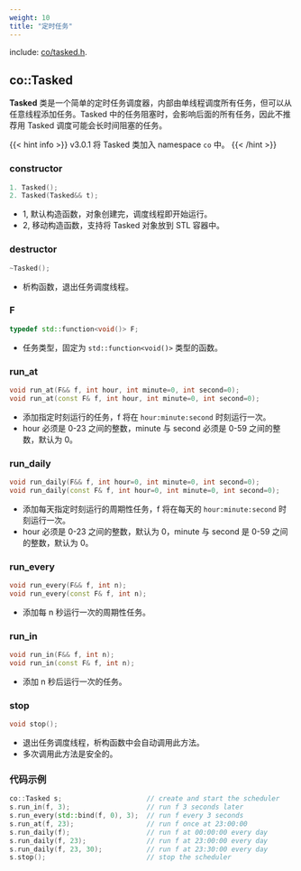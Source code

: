 ```yaml
---
weight: 10
title: "定时任务"
---
```



include: [co/tasked.h](https://github.com/idealvin/coost/blob/master/include/co/tasked.h).


## co::Tasked

**Tasked** 类是一个简单的定时任务调度器，内部由单线程调度所有任务，但可以从任意线程添加任务。Tasked 中的任务阻塞时，会影响后面的所有任务，因此不推荐用 Tasked 调度可能会长时间阻塞的任务。

{{< hint info >}}
v3.0.1 将 Tasked 类加入 namespace `co` 中。
{{< /hint >}}


### constructor

```cpp
1. Tasked();
2. Tasked(Tasked&& t);
```

- 1, 默认构造函数，对象创建完，调度线程即开始运行。
- 2, 移动构造函数，支持将 Tasked 对象放到 STL 容器中。



### destructor

```cpp
~Tasked();
```

- 析构函数，退出任务调度线程。



### F

```cpp
typedef std::function<void()> F;
```

- 任务类型，固定为 `std::function<void()>` 类型的函数。



### run_at

```cpp
void run_at(F&& f, int hour, int minute=0, int second=0);
void run_at(const F& f, int hour, int minute=0, int second=0);
```

- 添加指定时刻运行的任务，f 将在 `hour:minute:second` 时刻运行一次。
- hour 必须是 0-23 之间的整数，minute 与 second 必须是 0-59 之间的整数，默认为 0。



### run_daily

```cpp
void run_daily(F&& f, int hour=0, int minute=0, int second=0);
void run_daily(const F& f, int hour=0, int minute=0, int second=0);
```

- 添加每天指定时刻运行的周期性任务，f 将在每天的 `hour:minute:second` 时刻运行一次。
- hour 必须是 0-23 之间的整数，默认为 0，minute 与 second 是 0-59 之间的整数，默认为 0。



### run_every

```cpp
void run_every(F&& f, int n);
void run_every(const F& f, int n);
```

- 添加每 n 秒运行一次的周期性任务。



### run_in

```cpp
void run_in(F&& f, int n);
void run_in(const F& f, int n);
```

- 添加 n 秒后运行一次的任务。



### stop

```cpp
void stop();
```

- 退出任务调度线程，析构函数中会自动调用此方法。
- 多次调用此方法是安全的。



### 代码示例

```cpp
co::Tasked s;                     // create and start the scheduler
s.run_in(f, 3);                   // run f 3 seconds later
s.run_every(std::bind(f, 0), 3);  // run f every 3 seconds
s.run_at(f, 23);                  // run f once at 23:00:00
s.run_daily(f);                   // run f at 00:00:00 every day
s.run_daily(f, 23);               // run f at 23:00:00 every day
s.run_daily(f, 23, 30);           // run f at 23:30:00 every day
s.stop();                         // stop the scheduler
```

